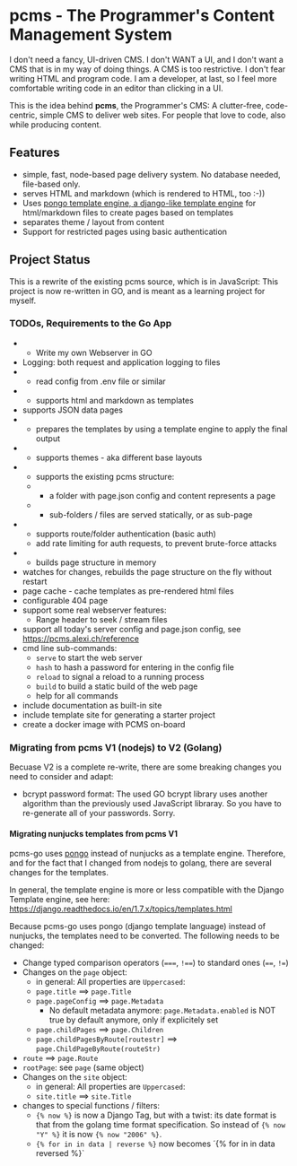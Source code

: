 # pcms - The Programmer's Content Management System

I don't need a fancy, UI-driven CMS. I don't WANT a  UI, and I don't want a CMS that is in my way of doing things.
A CMS is too restrictive. I don't fear writing HTML and program code. I am a developer, at last, so I feel more
comfortable writing code in an editor than clicking in a UI.

This is the idea behind **pcms**, the Programmer's CMS: A clutter-free, code-centric, simple CMS to deliver web sites. For people that
love to code, also while producing content.

## Features

* simple, fast, node-based page delivery system. No database needed, file-based only.
* serves HTML and markdown (which is rendered to HTML, too :-))
* Uses [pongo template engine, a django-like template engine](https://github.com/flosch/pongo2) for html/markdown files to create pages based on templates
* separates theme / layout from content
* Support for restricted pages using basic authentication

## Project Status

This is a rewrite of the existing pcms source, which is in JavaScript: This project is now re-written in GO,
and is meant as a learning project for myself.

### TODOs, Requirements to the Go App

* + Write my own Webserver in GO
* Logging: both request and application logging to files
* + read config from .env file or similar
* + supports html and markdown as templates
* supports JSON data pages 
* + prepares the templates by using a template engine to apply the final output
* + supports themes - aka different base layouts 
* + supports the existing pcms structure: 
  * + a folder with page.json config and content represents a page
  * + sub-folders / files are served statically, or as sub-page
* + supports route/folder authentication (basic auth)
  * add rate limiting for auth requests, to prevent brute-force attacks
* + builds page structure in memory
* watches for changes, rebuilds the page structure on the fly without restart
* page cache - cache templates as pre-rendered html files
* configurable 404 page
* support some real webserver features:
  * Range header to seek / stream files
* support all today's server config and page.json config, see https://pcms.alexi.ch/reference
* cmd line sub-commands:
  * `serve` to start the web server
  * `hash` to hash a password for entering in the config file
  * `reload` to signal a reload to a running process
  * `build` to build a static build of the web page
  * help for all commands
* include documentation as built-in site
* include template site for generating a starter project
* create a docker image with PCMS on-board

### Migrating from pcms V1 (nodejs) to V2 (Golang)

Becuase V2 is a complete re-write, there are some breaking changes you need to consider and adapt:

* bcrypt password format: The used GO bcrypt library uses another algorithm than the previously used JavaScript libraray. So you have to re-generate all of your passwords. Sorry.

#### Migrating nunjucks templates from pcms V1

pcms-go uses [pongo](https://pkg.go.dev/github.com/flosch/pongo2/v4@v4.0.2) instead of nunjucks as a template engine.
Therefore, and for the fact that I changed from nodejs to golang, there are several changes for the templates.

In general, the template engine is more or less compatible with the Django Template engine, see here: https://django.readthedocs.io/en/1.7.x/topics/templates.html

Because pcms-go uses pongo (django template language) instead of nunjucks, the templates need to be converted. The following
needs to be changed:

* Change typed comparison operators (`===`, `!==`) to standard ones (`==`, `!=`)
* Changes on the `page` object:
  * in general: All properties are `Uppercased`:
  * `page.title` ==> `page.Title`
  * `page.pageConfig` ==> `page.Metadata`
    * No default metadata anymore: `page.Metadata.enabled` is NOT true by default anymore, only if explicitely set
  * `page.childPages` ==> `page.Children`
  * `page.childPagesByRoute[routestr]` ==> `page.ChildPageByRoute(routeStr)`
* `route` ==> `page.Route`
* `rootPage`: see `page` (same object)
* Changes on the `site` object:
  * in general: All properties are `Uppercased`:
  * `site.title` ==> `site.Title`
* changes to special functions / filters:
  * `{% now %}` is now a Django Tag, but with a twist: its date format is that from the golang time format specification.
    So instead of `{% now "Y" %}` it is now `{% now "2006" %}`.
  * `{% for in in data | reverse %}` now becomes ´{% for in in data reversed %}`